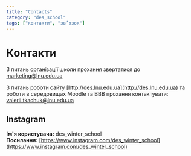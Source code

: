 ```yaml
---
title: "Contacts"
category: "des_school"
tags: ["контакти", "зв’язок"]
---
```


# Контакти

З питань організації школи прохання звертатися до marketing@lnu.edu.ua

З питань роботи сайту [http://des.lnu.edu.ua](http://des.lnu.edu.ua) та роботи в середовищах Moodle та ВВВ прохання контактувати: valerii.tkachuk@lnu.edu.ua

## Instagram
**Ім'я користувача:** des_winter_school  
**Посилання:** [https://www.instagram.com/des_winter_school](https://www.instagram.com/des_winter_school)
